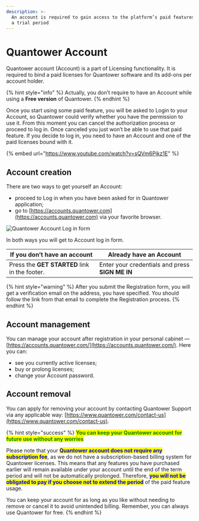 ```yaml
---
description: >-
  An account is required to gain access to the platform’s paid features even for
  a trial period
---
```


# Quantower Account

Quantower account (Account) is a part of Licensing functionality. It is required to bind a paid licenses for Quantower software and its add-ons per account holder.

{% hint style="info" %}
Actually, you don’t require to have an Account while using a **Free version** of Quantower.
{% endhint %}

Once you start using some paid feature, you will be asked to Login to your Account, so Quantower could verify whether you have the permission to use it. From this moment you can cancel the authorization process or proceed to log in. Once canceled you just won’t be able to use that paid feature. If you decide to log in, you need to have an Account and one of the paid licenses bound with it.

{% embed url="https://www.youtube.com/watch?v=sQVm6Pikz1E" %}

## Account creation

There are two ways to get yourself an Account:&#x20;

* proceed to Log in when you have been asked for in Quantower application;&#x20;
* go to [https://accounts.quantower.com](https://accounts.quantower.com) via your favorite browser.



![Quantower Account Log in form](https://lh5.googleusercontent.com/W4Plz6PIEosVP3gIaprdWE3wDWsKDTZlSCG8fh3a47hM9Mx9jxgq6nmj\_x8yI02fa2ykPKfa73g79EOc9Jv7DzP15saDc6S-V4rNA\_VCKGCFerll6we2m5M1odzBIJjtlBtTbYmA)

In both ways you will get to Account log in form.&#x20;

| If you don’t have an account                  | Already have an Account                          |
| --------------------------------------------- | ------------------------------------------------ |
| Press the **GET STARTED** link in the footer. |  Enter your credentials and press **SIGN ME IN** |

{% hint style="warning" %}
After you submit the Registration form, you will get a verification email on the address, you have specified. You should follow the link from that email to complete the Registration process.
{% endhint %}

## Account management

You can manage your account after registration in your personal cabinet — [https://accounts.quantower.com/](https://accounts.quantower.com/). Here you can:&#x20;

* see you currently active licenses;
* buy or prolong licenses;
* change your Account password.

## Account removal

You can apply for removing your account by contacting Quantower Support via any applicable way: [https://www.quantower.com/contact-us](https://www.quantower.com/contact-us).

{% hint style="success" %}
<mark style="color:green;">**You can keep your Quantower account for future use without any worries**</mark>

Please note that your <mark style="color:blue;">**Quantower account does not require any subscription fee**</mark>, as we do not have a subscription-based billing system for Quantower licenses. This means that any features you have purchased earlier will remain available under your account until the end of the term period and will not be automatically prolonged. Therefore, <mark style="color:blue;">**you will not be obligated to pay if you choose not to extend the period**</mark> of the paid feature usage.&#x20;

You can keep your account for as long as you like without needing to remove or cancel it to avoid unintended billing. Remember, you can always use Quantower for free.
{% endhint %}
